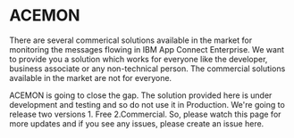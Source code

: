 # ACEMON

There are several commerical solutions available in the market for monitoring the messages flowing in IBM App Connect Enterprise. We want to provide you a solution which works for everyone like the developer, business associate or any non-technical person. The commercial solutions available in the market are not for everyone. 

ACEMON is going to close the gap. The solution provided here is under development and testing and so do not use it in Production. We're going to release two versions 1. Free 2.Commercial. So, please watch this page for more updates and if you see any issues, please create an issue here.
